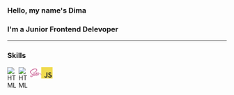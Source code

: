 ### Hello, my name's Dima
### I'm a Junior Frontend Delevoper

---

### Skills
<img align="left" alt="HTML" width="26px" src="https://cdn-icons-png.flaticon.com/512/732/732212.png">
<img align="left" alt="HTML" width="26px" src="https://pngicon.ru/file/uploads/css3.png">
<img align="left" alt="HTML" width="26px" src="https://raw.githubusercontent.com/github/explore/80688e429a7d4ef2fca1e82350fe8e3517d3494d/topics/sass/sass.png">
<img align="left" alt="HTML" width="26px" src="https://raw.githubusercontent.com/github/explore/80688e429a7d4ef2fca1e82350fe8e3517d3494d/topics/javascript/javascript.png">
